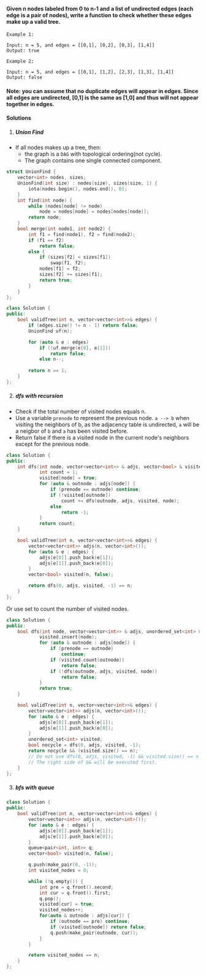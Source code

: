 #### Given n nodes labeled from 0 to n-1 and a list of undirected edges (each edge is a pair of nodes), write a function to check whether these edges make up a valid tree.

```
Example 1:

Input: n = 5, and edges = [[0,1], [0,2], [0,3], [1,4]]
Output: true

Example 2:

Input: n = 5, and edges = [[0,1], [1,2], [2,3], [1,3], [1,4]]
Output: false
```

#### Note: you can assume that no duplicate edges will appear in edges. Since all edges are undirected, [0,1] is the same as [1,0] and thus will not appear together in edges.

#### Solutions

1. ##### Union Find

- If all nodes makes up a tree, then:
    - the graph is a `DAG` with topological ordering(not cycle).
    - The graph contains one single connected component.

```c++
struct UnionFind {
    vector<int> nodes, sizes;
    UnionFind(int size) : nodes(size), sizes(size, 1) {
        iota(nodes.begin(), nodes.end(), 0);
    }
    int find(int node) {
        while (nodes[node] != node)
            node = nodes[node] = nodes[nodes[node]];
        return node;
    }
    bool merge(int node1, int node2) {
        int f1 = find(node1), f2 = find(node2);
        if (f1 == f2)
            return false;
        else {
            if (sizes[f2] < sizes[f1])
                swap(f1, f2);
            nodes[f1] = f2;
            sizes[f2] += sizes[f1];
            return true;
        }
    }
};

class Solution {
public:
    bool validTree(int n, vector<vector<int>>& edges) {
        if (edges.size() != n - 1) return false;
        UnionFind uf(n);

        for (auto & e : edges)
            if (!uf.merge(e[0], e[1]))
                return false;
            else n--;
        
        return n == 1;
    }
};
```


2. ##### dfs with recursion

- Check if the total number of visited nodes equals n.
- Use a variable `prenode` to represent the previous node.  `a --> b` when visiting the neighbors of b, as the adjacency table is undirected, `a` will be a neigbor of `b` and `a` has been visited before.
- Return false if there is a visited node in the current node's neighbors except for the previous node.

```c++
class Solution {
public:
    int dfs(int node, vector<vector<int>> & adjs, vector<bool> & visited, int prenode) {
            int count = 1;
            visited[node] = true;
            for (auto & outnode : adjs[node]) {
                if (prenode == outnode) continue;
                if (!visited[outnode])
                    count += dfs(outnode, adjs, visited, node);
                else
                    return -1;
            }
            return count;
    }

    bool validTree(int n, vector<vector<int>>& edges) {
        vector<vector<int>> adjs(n, vector<int>());
        for (auto & e : edges) {
            adjs[e[0]].push_back(e[1]);
            adjs[e[1]].push_back(e[0]);
        }
        vector<bool> visited(n, false);

        return dfs(0, adjs, visited, -1) == n;
    }
};
```

Or use set to count the number of visited nodes.

```c++
class Solution {
public:
    bool dfs(int node, vector<vector<int>> & adjs, unordered_set<int> & visited, int prenode) {
            visited.insert(node);
            for (auto & outnode : adjs[node]) {
                if (prenode == outnode)
                    continue;
                if (visited.count(outnode))
                    return false;
                if (!dfs(outnode, adjs, visited, node))
                    return false;
            }
            return true;
    }

    bool validTree(int n, vector<vector<int>>& edges) {
        vector<vector<int>> adjs(n, vector<int>());
        for (auto & e : edges) {
            adjs[e[0]].push_back(e[1]);
            adjs[e[1]].push_back(e[0]);
        }
        unordered_set<int> visited;
        bool nocycle = dfs(0, adjs, visited, -1);
        return nocycle && (visited.size() == n);
        // Do not use dfs(0, adjs, visited, -1) && visited.size() == n
        // The right side of && will be executed first.
    }
};
```

3. ##### bfs with queue

```c++
class Solution {
public:
    bool validTree(int n, vector<vector<int>>& edges) {
        vector<vector<int>> adjs(n, vector<int>());
        for (auto & e : edges) {
            adjs[e[0]].push_back(e[1]);
            adjs[e[1]].push_back(e[0]);
        }
        queue<pair<int, int>> q;
        vector<bool> visited(n, false);

        q.push(make_pair(0, -1));
        int visited_nodes = 0;

        while (!q.empty()) {
            int pre = q.front().second;
            int cur = q.front().first;
            q.pop();
            visited[cur] = true;
            visited_nodes++;
            for(auto & outnode : adjs[cur]) {
                if (outnode == pre) continue;
                if (visited[outnode]) return false;
                q.push(make_pair(outnode, cur));
            }
        }

        return visited_nodes == n;
    }
};
```